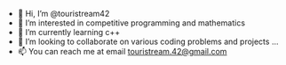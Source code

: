 - 👋 Hi, I’m @touristream42
- 👀 I’m interested in competitive programming and mathematics 
- 🌱 I’m currently learning c++
- 💞️ I’m looking to collaborate on various coding problems and projects ...
- 📫 You can reach me at email touristream.42@gmail.com

<!---
touristream42/touristream42 is a ✨ special ✨ repository because its `README.md` (this file) appears on your GitHub profile.
You can click the Preview link to take a look at your changes.
--->
